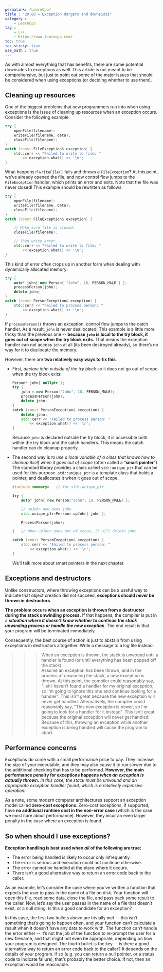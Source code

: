 ```yaml
---
permalink: /LearnCpp/
title : "20.08 — Exception dangers and downsides"
category :
    - LearnCpp
tag : 
    - C++
    - https://www.learncpp.com/
toc: true  
toc_sticky: true 
use_math : true
---
```



As with almost everything that has benefits, there are some potential downsides to exceptions as well. This article is not meant to be comprehensive, but just to point out some of the major issues that should be considered when using exceptions (or deciding whether to use them).


## Cleaning up resources

One of the biggest problems that new programmers run into when using exceptions is the issue of cleaning up resources when an exception occurs. Consider the following example:

```c++
try {
    openFile(filename);
    writeFile(filename, data);
    closeFile(filename);
}
catch (const FileException& exception) {
    std::cerr << "Failed to write to file: "
        << exception.what() << '\n';
}
```

What happens if `writeFile()` fails and throws a `FileException`? At this point, we’ve already opened the file, and now control flow jumps to the `FileException` handler, which prints an error and exits. Note that the file was never closed! This example should be rewritten as follows:

```c++
try {
    openFile(filename);
    writeFile(filename, data);
    closeFile(filename);
}
catch (const FileException& exception) {

    // Make sure file is closed.
    closeFile(filename);

    // Then write error.
    std::cerr << "Failed to write to file: "
        << exception.what() << '\n';
}
```

This kind of error often crops up in another form when dealing with dynamically allocated memory:

```c++
try {
    auto* john{ new Person{ "John", 18, PERSON_MALE } };
    processPerson(john);
    delete john;
}
catch (const PersonException& exception) {
    std::cerr << "Failed to process person: "
        << exception.what() << '\n';
}
```

If `processPerson()` throws an exception, control flow jumps to the catch handler. As a result, `john` is never deallocated! This example is a little more tricky than the previous one -- **because `john` is local to the try block, it goes out of scope when the try block exits.** That means the exception handler can not access `john` at all (its been destroyed already), so there’s no way for it to deallocate the memory.

However, there are **two relatively easy ways to fix this**. 

- First, *declare john outside of the try block* so it does not go out of scope when the try block exits:

    ```c++
    Person* john{ nullptr };
    try {
        john = new Person("John", 18, PERSON_MALE);
        processPerson(john);
        delete john;
    }
    catch (const PersonException& exception) {
        delete john;
        std::cerr << "Failed to process person: "
            << exception.what() << '\n';
    }
    ```

    Because `john` is declared outside the try block, it is accessible both within the try block and the catch handlers. This means the catch handler can do cleanup properly.

- The second way is *to use a local variable of a class that knows how to cleanup itself when it goes out of scope* (often called a “**smart pointer**”). The standard library provides a class called `std::unique_ptr` that can be used for this purpose. `std::unique_ptr` is a template class that holds a pointer, and deallocates it when it goes out of scope.

    ```c++
    #include <memory>   // for std::unique_ptr

    try {
        auto* john{ new Person("John", 18, PERSON_MALE) };

        // upJohn now owns john.
        std::unique_ptr<Person> upJohn{ john };

        ProcessPerson(john);

    }   // When upJohn goes out of scope, it will delete john.

    catch (const PersonException& exception) {
        std::cerr << "Failed to process person: "
            << exception.what() << '\n';
    }
    ```

    We’ll talk more about smart pointers in the next chapter.


## Exceptions and destructors

Unlike constructors, where throwing exceptions can be a useful way to indicate that object creation did not succeed, **exceptions should *never* be thrown in destructors**.

**The problem occurs when an exception is thrown from a destructor during the stack unwinding process.** If that happens, the compiler is put in a ***situation where it doesn’t know whether to continue the stack unwinding process or handle the new exception***. The end result is that your program will be terminated immediately.

Consequently, the best course of action is just to abstain from using exceptions in destructors altogether. Write a message to a log file instead.

>>>When an exception is thrown, the stack is unwound until a handler is found (or until everything has been popped off the stack).  
Assume an exception has been thrown, and in the process of unwinding the stack, a new exception is thrown. At this point, the compiler could reasonably say, "I still haven't found a handler for my original exception, so I'm going to ignore this one and continue looking for a handler". This isn't great because the new exception will never get handled. Alternatively, the compiler could reasonably say, "This new exception is newer, so I'm going to look for a handler for it instead". This isn't great because the original exception will never get handled.  
Because of this, throwing an exception while another exception is being handled will cause the program to abort.


## Performance concerns

Exceptions do come with a small performance price to pay. They increase the size of your executable, and they may also cause it to run slower due to the additional checking that has to be performed. **However, the main performance penalty for exceptions happens *when an exception is actually thrown*.** *In this case, the stack must be unwound and an appropriate exception handler found, which is a relatively expensive operation.*

As a note, some modern computer architectures support an exception model called **zero-cost exceptions**. Zero-cost exceptions, if supported, have **no additional runtime cost in the non-error case** (which is the case we most care about performance). However, they incur an even larger penalty in the case where an exception is found.


## So when should I use exceptions?

**Exception handling is best used when *all* of the following are true:**

- The error being handled is likely to occur only infrequently.
- The error is serious and execution could not continue otherwise.
- The error cannot be handled at the place where it occurs.
- There isn’t a good alternative way to return an error code back to the caller.

As an example, let’s consider the case where you’ve written a function that expects the user to pass in the name of a file on disk. Your function will open this file, read some data, close the file, and pass back some result to the caller. Now, let’s say the user passes in the name of a file that doesn’t exist, or a null string. Is this a good candidate for an exception?

In this case, the first two bullets above are trivially met -- this isn’t something that’s going to happen often, and your function can’t calculate a result when it doesn’t have any data to work with. The function can’t handle the error either -- it’s not the job of the function to re-prompt the user for a new filename, and that might not even be appropriate, depending on how your program is designed. The fourth bullet is the key -- is there a good alternative way to return an error code back to the caller? It depends on the details of your program. If so (e.g. you can return a null pointer, or a status code to indicate failure), that’s probably the better choice. If not, then an exception would be reasonable.
